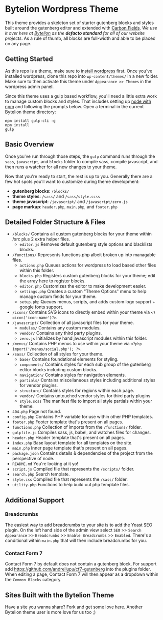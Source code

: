 # Bytelion Wordpress Theme

This theme provides a skeleton set of starter gutenberg blocks and styles built around the gutenberg editor and extended with [Carbon Fields](https://carbonfields.net/). *We use it over here at [Bytelion](https://www.bytelion.com/) as the **defacto standard** for all of our website projects*. As a rule of thumb, all blocks are full-width and able to be placed on any page.

## Getting Started

As this repo is a theme, make sure to [install wordpress](https://wordpress.org/support/article/how-to-install-wordpress/) first. Once you've installed wordpress, clone this repo into `wp-content/themes/` in a new folder. Make sure to then activate this theme under `Appearance >> Themes` in the wordpress admin panel.

Since this theme uses a gulp based workflow, you'll need a little extra work to manage custom blocks and styles. That includes setting up [node with npm](https://nodejs.org/en/) and following the prompts below. Open a terminal in the current Bytelion theme directory:

```
npm install gulp-cli -g
npm install
gulp
```

## Basic Overview

Once you've run through those steps, the `gulp` command runs through the `sass`, `javascript`, and `blocks` folder to compile sass, compile javascript, and then runs a watcher for all new changes to your theme.

Now that you're ready to start, the rest is up to you. Generally there are a few hot spots you'll want to customize during theme development:

* **gutenberg blocks**: `/blocks/`
* **theme styles**: `/sass/` and `/sass/style.scss`
* **theme javascript**: `/javascript/` and `/javascript/zero.js`
* **page markup**: `header.php`, `main.php`, and `footer.php`

## Detailed Folder Structure & Files

* `/blocks/` Contains all custom gutenberg blocks for your theme within /src plus 2 extra helper files.
	* `editor.js` Removes default gutenberg style options and blacklists blocks.
* `/functions/` Represents functions.php albeit broken up into managable files.
	* `actions.php` Queues actions for wordpress to load based other files within this folder.
	* `blocks.php` Registers custom gutenberg blocks for your theme; edit the array here to register blocks.
	* `editor.php` Customizes the editor to make development easier.
	* `settings.php` Creates a custom "Theme Options" menu to help manage custom fields for your theme.
	* `setup.php` Queues menus, scripts, and adds custom logo support + google fonts support.
* `/icons/` Contains SVG icons to directly embed within your theme via `<?=icon('icon-name')?>`.
* `/javascript/` Collection of all javascript files for your theme.
	* `modules/` Contains any custom modules.
	* `vendor/` Contains any third party plugins.
	* `zero.js` Initializes by hand javascript modules within this folder.
* `/menus/` Contains PHP menus to use within your theme via `<?php import('/menus/social.php'); ?>`.
* `/sass/` Collection of all styles for your theme.
	* `base/` Contains foundational elements for styling.
	* `components/` Contains styles for each sub group of the gutenberg editor blocks including custom blocks.
	* `navigation/` Contains styles for navigation elements.
	* `partials/` Contains miscellaneous styles including additional styles for vendor plugins.
	* `structure/` Contains styles for regions within each page.
	* `vendor/` Contains untouched vendor styles for third party plugins
	* `style.scss` The manifest file to import all style partials within your theme.
* `404.php` Page not found.
* `config.php` Contains PHP variable for use within other PHP templates.
* `footer.php` Footer template that's present on all pages.
* `functions.php` Collection of imports from the `/functions/` folder.
* `gulpfile.js` Compiles sass, js, babel, and watches files for changes.
* `header.php` Header template that's present on all pages.
* `index.php` Base layout template for all templates on the site.
* `main.php` Inner page template that's present on all pages.
* `package.json` Contains details & dependencies of the project from the perspective of node.
* `README.md` You're looking at it yo!
* `script.js` Compiled file that represents the `/scripts/` folder.
* `search.php` Search template.
* `style.css` Compiled file that represents the `/sass/` folder.
* `utility.php` Functions to help build out php template files.

## Additional Support

### Breadcrumbs

The easiest way to add breadcrumbs to your site is to add the Yoast SEO plugin. On the left hand side of the admin view select `SEO` >> `Search Appearance` >> `Breadcrumbs` >> `Enable Breadcrumbs` >> `Enabled`. There's a conditional within `main.php` that will then include breadcrumbs for you.

### Contact Form 7

Contact Form 7 by default does not contain a gutenberg block. For support add https://github.com/andreilupu/cf7-gutenberg into the plugins folder. When editing a page, Contact Form 7 will then appear as a dropdown within the `Common Blocks` category.

## Sites Built with the Bytelion Theme

Have a site you wanna share? Fork and get some love here. Another Bytelion theme user is more love for us too ;)
